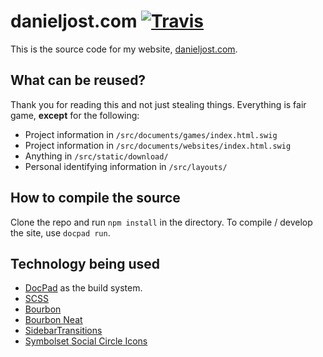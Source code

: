 # danieljost.com [![Travis](https://travis-ci.org/PxlBuzzard/danieljost.com.svg)](https://travis-ci.org/PxlBuzzard/danieljost.com)

This is the source code for my website, [danieljost.com](http://danieljost.com).

## What can be reused?

Thank you for reading this and not just stealing things. Everything is fair game, **except** for the following:

* Project information in ```/src/documents/games/index.html.swig```
* Project information in ```/src/documents/websites/index.html.swig```
* Anything in ```/src/static/download/```
* Personal identifying information in ```/src/layouts/```

## How to compile the source

Clone the repo and run ```npm install``` in the directory. To compile / develop the site, use ```docpad run```.

## Technology being used

* [DocPad](http://docpad.org/) as the build system.
* [SCSS](http://sass-lang.com/)
* [Bourbon](http://bourbon.io/)
* [Bourbon Neat](http://neat.bourbon.io/)
* [SidebarTransitions](https://github.com/codrops/SidebarTransitions)
* [Symbolset Social Circle Icons](https://symbolset.com/icons/social-circle)
